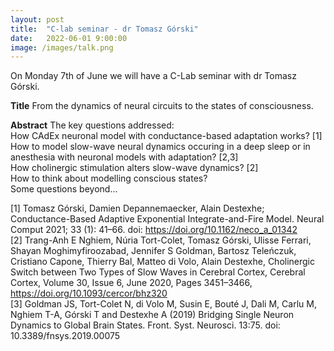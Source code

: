 ```yaml
---
layout: post
title:  "C-lab seminar - dr Tomasz Górski"
date:   2022-06-01 9:00:00
image: /images/talk.png
---
```


On Monday 7th of June we will have a C-Lab seminar with dr Tomasz Górski.

**Title**
From the dynamics of neural circuits to the states of consciousness.

**Abstract**
The key questions addressed:  
How CAdEx neuronal model with conductance-based adaptation works? [1]  
How to model slow-wave neural dynamics occuring in a deep sleep or in anesthesia with neuronal models with adaptation? [2,3]  
How cholinergic stimulation alters slow-wave dynamics? [2]  
How to think about modelling conscious states?  
Some questions beyond...


[1] Tomasz Górski, Damien Depannemaecker, Alain Destexhe; Conductance-Based Adaptive Exponential Integrate-and-Fire Model. Neural Comput 2021; 33 (1): 41–66. doi: https://doi.org/10.1162/neco_a_01342  
[2] Trang-Anh E Nghiem, Núria Tort-Colet, Tomasz Górski, Ulisse Ferrari, Shayan Moghimyfiroozabad, Jennifer S Goldman, Bartosz Teleńczuk, Cristiano Capone, Thierry Bal, Matteo di Volo, Alain Destexhe, Cholinergic Switch between Two Types of Slow Waves in Cerebral Cortex, Cerebral Cortex, Volume 30, Issue 6, June 2020, Pages 3451–3466, https://doi.org/10.1093/cercor/bhz320  
[3] Goldman JS, Tort-Colet N, di Volo M, Susin E, Bouté J, Dali M, Carlu M, Nghiem T-A, Górski T and Destexhe A (2019) Bridging Single Neuron Dynamics to Global Brain States. Front. Syst. Neurosci. 13:75. doi: 10.3389/fnsys.2019.00075  
